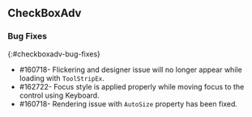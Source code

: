 ## CheckBoxAdv

### Bug Fixes
{:#checkboxadv-bug-fixes}

* \#160718- Flickering and designer issue will no longer appear while loading with `ToolStripEx`.
* \#162722- Focus style is applied properly while moving focus to the control using Keyboard.
* \#160718- Rendering issue with `AutoSize` property has been fixed.